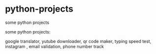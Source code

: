 # python-projects
some python projects 



some python projects:




google translator,
yutube downloader,
qr code maker,
typing speed test,
instagram ,
email validation,
phone number track
